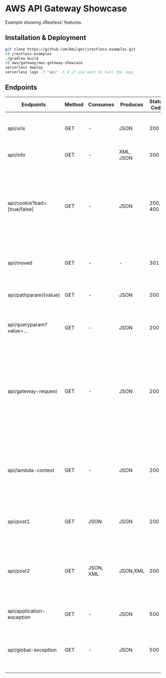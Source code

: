 # AWS API Gateway Showcase

Example showing JRestless' features.

## Installation & Deployment

```bash
git clone https://github.com/bbilger/jrestless-examples.git
cd jrestless-examples
./gradlew build
cd aws/gateway/aws-gateway-showcase
serverless deploy
serverless logs -f "api" -t # if you want to tail the logs
```

## Endpoints

|Endpoints                   |Method|Consumes |Produces  | Status Code | Comment
|----------------------------|------|---------|----------|-------------|---
|api/uris                    |GET   |-        |JSON      |200          | returns the base and request URI for this request
|api/info                    |GET   |-        |XML, JSON |200          | responds with a static body
|api/cookie?bad=[true/false] |GET   |-        |JSON      |200, 400     | responds either with 200 or a 400 depending on the query parameter `bad`, sets a cookie header and includes a body
|api/moved                   |GET   |-        |-         |301          | responds with a 301 and a `Location` header
|api/pathparam/{value}       |GET   |-        |JSON      |200          | responds with a body including the path parameter
|api/queryparam?value=...    |GET   |-        |JSON      |200          | responds with a body including the query parameter
|api/gateway-request         |GET   |-        |JSON      |200          | responds with the original request made by AWS API Gateway to the Lambda function - showing how to inject it into a JAX-RS endpoint
|api/lambda-context          |GET   |-        |JSON      |200          | responds with the request's lambda context - showing how to inject it a JAX-RS endpoint
|api/post1                   |GET   |JSON     |JSON      |200          | responds with the request body (`{"value": "..."}`)
|api/post2                   |GET   |JSON, XML|JSON,XML  |200          | responds with the request body (`{"value": "..."}`, `<jaxbDto><value>...</value></jaxbDto>`)
|api/application-exception   |GET   |-        |JSON      |500          | showcase a specific exception mapper
|api/global-exception        |GET   |-        |JSON      |500          | showcase a non-specific auto-discovered exception mapper
